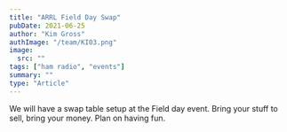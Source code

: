 ```yaml
---
title: "ARRL Field Day Swap"
pubDate: 2021-06-25
author: "Kim Gross"
authImage: "/team/KI03.png"
image:
  src: ""
tags: ["ham radio", "events"]
summary: ""
type: "Article"
---
```


We will have a swap table setup at the Field day event. Bring your stuff to sell, bring your money. Plan on having fun.
